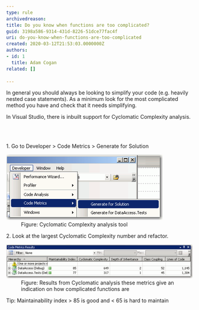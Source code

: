 ```yaml
---
type: rule
archivedreason: 
title: Do you know when functions are too complicated?
guid: 3198a586-9314-431d-8226-51dce77fac4f
uri: do-you-know-when-functions-are-too-complicated
created: 2020-03-12T21:53:03.0000000Z
authors:
- id: 1
  title: Adam Cogan
related: []

---
```



<p class="ssw15-rteElement-P">​In general you should always be looking to simplify your code (e.g. heavily nested case statements). As a minimum look for the most complicated method you have and check that it needs simplifying.​​<br></p><p class="ssw15-rteElement-P">In Visual Studio, there is inbuilt support for Cyclomatic Complexity analysis.​​​<br></p>
<br><excerpt class='endintro'></excerpt><br>
<p>​1. Go to Developer > Code Metrics > Generate for Solution</p><dl class="image"><dt><img src="CodeMetrics.gif" alt="CodeMetrics.gif" /></dt><dd>Figure: Cyclomatic Complexity analysis tool</dd></dl><p>2. Look at the largest Cyclomatic Complexity number and refactor.</p><dl class="image"><dt><img src="CyclomaticAnalysis.gif" alt="CyclomaticAnalysis.gif" /></dt><dd>Figure: Results from Cyclomatic analysis these metrics give an indication on how complicated functions are</dd></dl>​Tip: Maintainability index > 85 is good and < 65 is hard to maintain<br>


